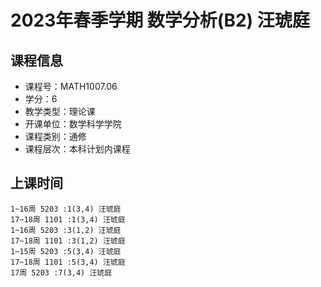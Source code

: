 # 2023年春季学期 数学分析(B2) 汪琥庭






## 课程信息

- 课程号：MATH1007.06
- 学分：6
- 教学类型：理论课
- 开课单位：数学科学学院
- 课程类别：通修
- 课程层次：本科计划内课程

## 上课时间

```
1~16周 5203 :1(3,4) 汪琥庭
17~18周 1101 :1(3,4) 汪琥庭
1~16周 5203 :3(1,2) 汪琥庭
17~18周 1101 :3(1,2) 汪琥庭
1~15周 5203 :5(3,4) 汪琥庭
17~18周 1101 :5(3,4) 汪琥庭
17周 5203 :7(3,4) 汪琥庭
```

